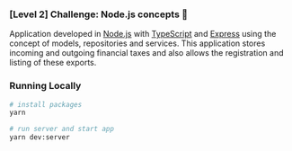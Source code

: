 ### [Level 2] Challenge: Node.js concepts :rocket:
Application developed in [Node.js](https://nodejs.org/en/about/) with [TypeScript](https://www.typescriptlang.org/docs/home.html) and [Express](https://expressjs.com/pt-br/) using the concept of models, repositories and services. This application stores incoming and outgoing financial taxes and also allows the registration and listing of these exports.

### Running Locally

```sh
# install packages
yarn

# run server and start app
yarn dev:server
```
